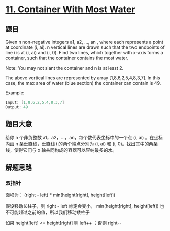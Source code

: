 # [11. Container With Most Water](https://leetcode.com/problems/container-with-most-water/)

## 题目

Given n non-negative integers a1, a2, ..., an , where each represents a point at coordinate (i, ai). n vertical lines are drawn such that the two endpoints of line i is at (i, ai) and (i, 0). Find two lines, which together with x-axis forms a container, such that the container contains the most water.

Note: You may not slant the container and n is at least 2.

The above vertical lines are represented by array [1,8,6,2,5,4,8,3,7]. In this case, the max area of water (blue section) the container can contain is 49.

Example:

```c
Input: [1,8,6,2,5,4,8,3,7]
Output: 49
```

## 题目大意

给你 n 个非负整数 a1，a2，...，an，每个数代表坐标中的一个点 (i, ai) 。在坐标内画 n 条垂直线，垂直线 i 的两个端点分别为 (i, ai) 和 (i, 0)。找出其中的两条线，使得它们与 x 轴共同构成的容器可以容纳最多的水。

## 解题思路

### 双指针

面积为： (right - left) * min(height[right], height[left])

假设移动长柱子，则 right - left 肯定会变小， min(height[right], height[left]) 也不可能超过之前的值，所以我们移动矮柱子

如果 height[left] <= height[right] 则 left++ ；否则 right--
